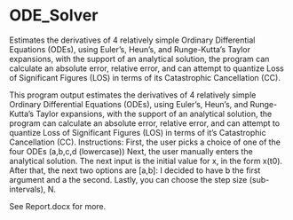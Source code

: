 # ODE_Solver
Estimates the derivatives of 4 relatively simple Ordinary Differential Equations (ODEs), using Euler’s, Heun’s, and Runge-Kutta’s Taylor expansions, with the support of an analytical solution, the program can calculate an absolute error, relative error, and can attempt to quantize Loss of Significant Figures (LOS) in terms of its Catastrophic Cancellation (CC).


This program output estimates the derivatives of 4 relatively simple Ordinary Differential Equations (ODEs),
	using Euler’s, Heun’s, and Runge-Kutta’s Taylor expansions, with the support of an analytical solution,
	the program can calculate an absolute error, relative error, and can attempt to quantize Loss of Significant Figures (LOS) 
	in terms of it’s Catastrophic Cancellation (CC).
Instructions:
	First, the user picks a choice of one of the four ODEs (a,b,c,d (lowercase)) 
	Next, the user manually enters the analytical solution.
	The next input is the initial value for x, in the form x(t0).
	After that, the next two options are [a,b]: I decided to have b the first argument and a the 	second.
	Lastly, you can choose the step size (sub-intervals), N.
  
  See Report.docx for more.
